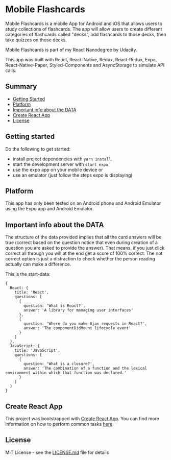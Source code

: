 # Mobile Flashcards

Mobile Flashcards is a mobile App for Android and iOS that allows users to study collections of flashcards.
The app will allow users to create different categories of flashcards called "decks", add flashcards to those decks, then take quizzes on those decks.

Mobile Flashcards is part of my React Nanodegree by Udacity.

This app was built with React, React-Native, Redux, React-Redux, Expo, React-Native-Paper, Styled-Components and AsyncStorage to simulate API calls.

## Summary

- [Getting Started](#getting-started)
- [Platform](#platform)
- [Important info about the DATA](#important-info-about-the-DATA)
- [Create React App](#create-react-app)
- [License](#license)

## Getting started

Do the following to get started:

- install project dependencies with `yarn install`.
- start the development server with `start expo`
- use the expo app on your mobile device or
- use an emulator (just follow the steps expo is displaying)

## Platform

This app has only been tested on an Android phone and Android Emulator using the Expo app and Android Emulator.

## Important info about the DATA

The structure of the data provided implies that all the card answers will be true (correct based on the question notice that even during creation of a question you are asked to provide the answer). That means, if you just click correct all through you will at the end get a score of 100% correct.
The not correct option is just a distraction to check whether the person reading actually can make a difference.

This is the start-data:

```
{
  React: {
    title: 'React',
    questions: [
      {
        question: 'What is React?',
        answer: 'A library for managing user interfaces'
      },
      {
        question: 'Where do you make Ajax requests in React?',
        answer: 'The componentDidMount lifecycle event'
      }
    ]
  },
  JavaScript: {
    title: 'JavaScript',
    questions: [
      {
        question: 'What is a closure?',
        answer: 'The combination of a function and the lexical environment within which that function was declared.'
      }
    ]
  }
}
```

## Create React App

This project was bootstrapped with [Create React App](https://github.com/facebookincubator/create-react-app). You can find more information on how to perform common tasks [here](https://github.com/facebookincubator/create-react-app/blob/master/packages/react-scripts/template/README.md).

## License

MIT License - see the [LICENSE.md](LICENSE.md) file for
details
